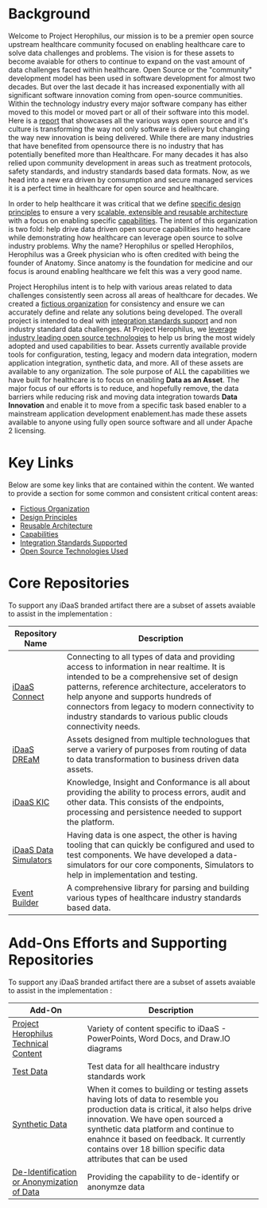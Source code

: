 # Background
Welcome to Project Herophilus, our mission is to be a premier open source upstream healthcare
community focused on enabling healthcare care to solve data challenges and problems. The vision is for these assets to become avaiable for others to continue to expand on the vast amount of data challenges faced within healthcare. Open Source or the 
"community" development model has been used in software development for almost two decades. But over the
last decade it has increased exponentially with all significant software innovation coming from open-source communities. 
Within the technology industry every major software company has either moved to this model or moved part or all of their 
software into this model. Here is a <a href="https://www.redhat.com/rhdc/managed-files/rh-enterprise-open-source-report-f27565-202101-en.pdf" target="_blank">report</a>
that showcases all the various ways open source and it's culture is transforming the way not only software is delivery but
changing the way new innovation is being delivered. While there are many industries that have benefited from opensource
there is no industry that has potentially benefited more than Healthcare. For many decades it has also relied upon community 
development in areas such as treatment protocols, safety standards, and industry standards based data formats. Now, as we head into
a new era driven by comsumption and secure managed services it is a perfect time in healthcare for open source and
healthcare.

In order to help healthcare it was critical that we define [specific design principles](https://github.com/Project-Herophilus/Project-Herophilus-Assets/tree/main/Platform-Content/Design/DesignPrinciples.md) to ensure a very
[scalable, extensible and reusable architecture](https://github.com/Project-Herophilus/Project-Herophilus-Assets/tree/main/Platform-Content/Design/Architecture.md) with a focus on enabling
specific [capabilities](https://github.com/Project-Herophilus/Project-Herophilus-Assets/tree/main/Platform-Content/Design/Capabilities.md). 
The intent of this organization is two fold: help drive data driven open source capabilities into healthcare while 
demonstrating how healthcare can leverage open source to solve industry problems. Why the name? Herophilus or spelled 
Herophilos, Herophilus was a Greek physician who is often credited with being the founder of Anatomy. Since anatomy is 
the foundation for medicine and our focus is around enabling healthcare we felt this was a very good name.

Project Herophilus intent is to help with various areas related to data challenges consistently seen across all areas of
healthcare for decades. We created a [fictious organization](https://github.com/Project-Herophilus/Project-Herophilus-Assets/tree/main/Platform-Content/General/FictitiousOrg.md) for consistency and ensure we
can accurately define and relate any solutions being developed. The overall project is intended to deal with
[integration standards support](https://github.com/Project-Herophilus/Project-Herophilus-Assets/tree/main/Platform-Content/Design/IntegrationStandardsSupported.md) and non industry standard data challenges.
At Project Herophilus, we [leverage industry leading open source technologies](https://github.com/Project-Herophilus/Project-Herophilus-Assets/tree/main/Platform-Content/Technical/Technologies.md)
to help us bring the most widely adopted and used capabilities to bear. Assets currently available provide tools for configuration,
testing, legacy and modern data integration, modern application integration, synthetic data, and more. All of these assets
are available to any organization. The sole purpose of ALL the capabilities we have built for healthcare
is to focus on enabling <b> Data as an Asset</b>. The major focus of our efforts is to reduce, and hopefully remove, the data barriers
while reducing risk and moving data integration towards <b>Data Innovation</b> and enable it to move from a specific task based
enabler to a mainstream application development enablement.has made these assets available to anyone using fully open
source software and all under Apache 2 licensing.

# Key Links
Below are some key links that are contained within the content. We wanted to provide a section for some common and consistent critical content areas:

* [Fictious Organization](https://github.com/Project-Herophilus/Project-Herophilus-Assets/tree/main/Platform-Content/General/FictitiousOrg.md)                          
* [Design Principles](https://github.com/Project-Herophilus/Project-Herophilus-Assets/tree/main/Platform-Content/Design/DesignPrinciples.md)                            
* [Reusable Architecture](https://github.com/Project-Herophilus/Project-Herophilus-Assets/tree/main/Platform-Content/Design/Architecture.md)                            
* [Capabilities](https://github.com/Project-Herophilus/Project-Herophilus-Assets/tree/main/Platform-Content/Design/Capabilities.md)                                     
* [Integration Standards Supported](https://github.com/Project-Herophilus/Project-Herophilus-Assets/tree/main/Platform-Content/Design/IntegrationStandardsSupported.md) 
* [Open Source Technologies Used](https://github.com/Project-Herophilus/Project-Herophilus-Assets/tree/main/Platform-Content/Technical/Technologies.md)                 

# Core Repositories
To support any iDaaS branded artifact there are a subset of assets avaiable to assist in the implementation : <br/>

| Repository Name | Description |
| ------ | ------------|
|[iDaaS Connect](https://github.com/Project-Herophilus/iDaaS-Connect)|Connecting to all types of data and providing access to information in near realtime. It is intended to be a comprehensive set of design patterns, reference architecture, accelerators to help anyone and supports hundreds of connectors from legacy to modern connectivity to industry standards to various public clouds connectivity needs.|
|[iDaaS DREaM](https://github.com/Project-Herophilus/iDaaS-DREAM)|Assets designed from multiple technologues that serve a variery of purposes from routing of data to data transformation to business driven data assets.|
|[iDaaS KIC](https://github.com/Project-Herophilus/iDaaS-KIC)|Knowledge, Insight and Conformance is all about providing the ability to process errors, audit and other data. This consists of the endpoints, processing and persistence needed to support the platform.|
| [iDaaS Data Simulators](https://github.com/Project-Herophilus/iDaaS-DataSimulators)| Having data is one aspect, the other is having tooling that can quickly be configured and used to test components. We have developed a data-simulators for our core components, Simulators to help in implementation and testing.  |   
| [Event Builder](https://github.com/Project-Herophilus/Event-Builder)| A comprehensive library for parsing and building various types of healthcare industry standards based data.|

# Add-Ons Efforts and Supporting Repositories 
To support any iDaaS branded artifact there are a subset of assets avaiable to assist in the implementation : <br/>

| Add-On | Description |
| ------ | ------------|
| [Project Herophilus Technical Content](https://github.com/Project-Herophilus/Project-Herophilus-Assets) | Variety of content specific to iDaaS - PowerPoints, Word Docs, and Draw.IO diagrams|
| [Test Data](https://github.com/Project-Herophilus/Project-Herophilus-Assets/tree/main/Testing)  | Test data for all healthcare industry standards work|
| [Synthetic Data](https://github.com/Project-Herophilus/DataSynthesis)| When it comes to building or testing assets having lots of data to resemble you production data is critical, it also helps drive innovation. We have open sourced a synthetic data platform and continue to enahnce it based on feedback. It currently contains over 18 billion specific data attributes that can be used |
| [De-Identification or Anonymization of Data](https://github.com/Project-Herophilus/Defianz)|Providing the capability to de-identify or anonymze data |


